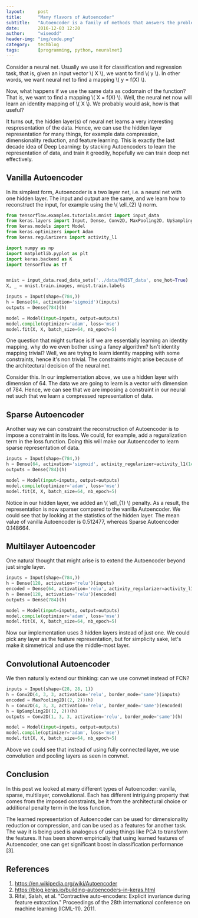```yaml
---
layout:     post
title:      "Many flavors of Autoencoder"
subtitle:   "Autoencoder is a family of methods that answers the problem of data reconstruction using neural net. There are several variation of Autoencoder: sparse, multilayer, and convolutional. In this post, we will look at those different kind of Autoencoders and learn how to implement them with Keras."
date:       2016-12-03 12:20
author:     "wiseodd"
header-img: "img/code.png"
category:   techblog
tags:       [programming, python, neuralnet]
---
```


Consider a neural net. Usually we use it for classification and regression task, that is, given an input vector \\( X \\), we want to find \\( y \\). In other words, we want neural net to find a mapping \\( y = f(X) \\).

Now, what happens if we use the same data as codomain of the function? That is, we want to find a mapping \\( X = f(X) \\). Well, the neural net now will learn an identity mapping of \\( X \\). We probably would ask, how is that useful?

It turns out, the hidden layer(s) of neural net learns a very interesting respresentation of the data. Hence, we can use the hidden layer representation for many things, for example data compression, dimensionality reduction, and feature learning. This is exactly the last decade idea of Deep Learning: by stacking Autoencoders to learn the representation of data, and train it greedily, hopefully we can train deep net effectively.


<h2 class="section-header">Vanilla Autoencoder</h2>

In its simplest form, Autoencoder is a two layer net, i.e. a neural net with one hidden layer. The input and output are the same, and we learn how to reconstruct the input, for example using the \\( \ell_{2} \\) norm.

``` python
from tensorflow.examples.tutorials.mnist import input_data
from keras.layers import Input, Dense, Conv2D, MaxPooling2D, UpSampling2D, Flatten, Reshape
from keras.models import Model
from keras.optimizers import Adam
from keras.regularizers import activity_l1

import numpy as np
import matplotlib.pyplot as plt
import keras.backend as K
import tensorflow as tf


mnist = input_data.read_data_sets('../data/MNIST_data', one_hot=True)
X, _ = mnist.train.images, mnist.train.labels

inputs = Input(shape=(784,))
h = Dense(64, activation='sigmoid')(inputs)
outputs = Dense(784)(h)

model = Model(input=inputs, output=outputs)
model.compile(optimizer='adam', loss='mse')
model.fit(X, X, batch_size=64, nb_epoch=5)
```

One question that might surface is if we are essentially learning an identity mapping, why do we even bother using a fancy algorithm? Isn't identity mapping trivial? Well, we are trying to learn identity mapping with some constraints, hence it's non trivial. The constraints might arise because of the architectural decision of the neural net.

Consider this. In our implementation above, we use a hidden layer with dimension of 64. The data we are going to learn is a vector with dimension of 784. Hence, we can see that we are imposing a constraint in our neural net such that we learn a compressed representation of data.


<h2 class="section-header">Sparse Autoencoder</h2>

Another way we can constraint the reconstruction of Autoencoder is to impose a constraint in its loss. We could, for example, add a reguralization term in the loss function. Doing this will make our Autoencoder to learn sparse representation of data.

``` python
inputs = Input(shape=(784,))
h = Dense(64, activation='sigmoid', activity_regularizer=activity_l1(1e-5))(inputs)
outputs = Dense(784)(h)

model = Model(input=inputs, output=outputs)
model.compile(optimizer='adam', loss='mse')
model.fit(X, X, batch_size=64, nb_epoch=5)
```

Notice in our hidden layer, we added an \\( \ell_{1} \\) penalty. As a result, the representation is now sparser compared to the vanilla Autoencoder. We could see that by looking at the statistics of the hidden layer. The mean value of vanilla Autoencoder is 0.512477, whereas Sparse Autoencoder 0.148664.


<h2 class="section-header">Multilayer Autoencoder</h2>

One natural thought that might arise is to extend the Autoencoder beyond just single layer.

``` python
inputs = Input(shape=(784,))
h = Dense(128, activation='relu')(inputs)
encoded = Dense(64, activation='relu', activity_regularizer=activity_l1(1e-5))(h)
h = Dense(128, activation='relu')(encoded)
outputs = Dense(784)(h)

model = Model(input=inputs, output=outputs)
model.compile(optimizer='adam', loss='mse')
model.fit(X, X, batch_size=64, nb_epoch=5)
```

Now our implementation uses 3 hidden layers instead of just one. We could pick any layer as the feature representation, but for simplicity sake, let's make it simmetrical and use the middle-most layer.


<h2 class="section-header">Convolutional Autoencoder</h2>

We then naturally extend our thinking: can we use convnet instead of FCN?

``` python
inputs = Input(shape=(28, 28, 1))
h = Conv2D(4, 3, 3, activation='relu', border_mode='same')(inputs)
encoded = MaxPooling2D((2, 2))(h)
h = Conv2D(4, 3, 3, activation='relu', border_mode='same')(encoded)
h = UpSampling2D((2, 2))(h)
outputs = Conv2D(1, 3, 3, activation='relu', border_mode='same')(h)

model = Model(input=inputs, output=outputs)
model.compile(optimizer='adam', loss='mse')
model.fit(X, X, batch_size=64, nb_epoch=5)
```

Above we could see that instead of using fully connected layer, we use convolution and pooling layers as seen in convnet.


<h2 class="section-header">Conclusion</h2>

In this post we looked at many different types of Autoencoder: vanilla, sparse, multilayer, convolutional. Each has different intriguing property that comes from the imposed constraints, be it from the architectural choice or additional penalty term in the loss function.

The learned representation of Autoencoder can be used for dimensionality reduction or compression, and can be used as a features for another task. The way it is being used is analogous of using things like PCA to transform the features. It has been shown empirically that using learned features of Autoencoder, one can get significant boost in classification performance [3].

<h2 class="section-header">References</h2>

1. <https://en.wikipedia.org/wiki/Autoencoder>
2. <https://blog.keras.io/building-autoencoders-in-keras.html>
3. Rifai, Salah, et al. "Contractive auto-encoders: Explicit invariance during feature extraction." Proceedings of the 28th international conference on machine learning (ICML-11). 2011.